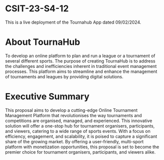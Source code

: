 # CSIT-23-S4-12
This is a live deployment of the Tournahub App dated 09/02/2024.

# About TournaHub
To develop an online platform to plan and run a league or a tournament of several different sports.
The purpose of creating TournaHub is to address the challenges and inefficiencies inherent in traditional event management processes. 
This platform aims to streamline and enhance the management of tournaments and leagues by providing digital solutions.

# Executive Summary
This proposal aims to develop a cutting-edge Online Tournament Management Platform that revolutionises the way tournaments and competitions are organised, managed, and experienced. This innovative solution will offer a one-stop hub for tournament organisers, participants, and viewers, catering to a wide range of sports events. With a focus on efficiency, engagement, and scalability, it is poised to capture a significant share of the growing market. By offering a user-friendly, multi-sport platform with monetization opportunities, this proposal is set to become the premier choice for tournament organisers, participants, and viewers alike.
